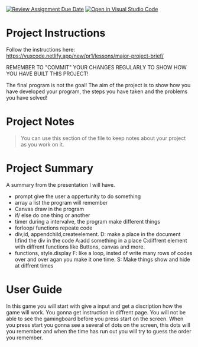 [![Review Assignment Due Date](https://classroom.github.com/assets/deadline-readme-button-22041afd0340ce965d47ae6ef1cefeee28c7c493a6346c4f15d667ab976d596c.svg)](https://classroom.github.com/a/zon3mdIg)
[![Open in Visual Studio Code](https://classroom.github.com/assets/open-in-vscode-2e0aaae1b6195c2367325f4f02e2d04e9abb55f0b24a779b69b11b9e10269abc.svg)](https://classroom.github.com/online_ide?assignment_repo_id=18801640&assignment_repo_type=AssignmentRepo)
# Project Instructions
Follow the instructions here: https://vuxcode.netlify.app/new/pr1/lessons/major-project-brief/

REMEMBER TO "COMMIT" YOUR CHANGES REGULARLY TO SHOW HOW YOU HAVE BUILT THIS PROJECT! 

The final program is not the goal! The aim of the project is to show how you have developed your program, the steps you have taken and the problems you have solved!

# Project Notes

> You can use this section of the file to keep notes about your project as you work on it.

# Project Summary
A summary from the presentation I will have.
- prompt give the user a oppertunity to do something
- array a list the program will remember
- Canvas draw in the program
- if/ else do one thing or another
- timer during a intervalve, the program make different things
- forloop/ functions repeate code
- div,id, appendchild,createelement. D: make a place in the document I:find the div in the code A:add something in a place C:diffrent element with diffrent functions like Buttons, canvas and more.
- functions, style.display F: like a loop, insted of write many rows of codes over and over agan you make it one time. S: Make things show and hide at diffrent times

# User Guide
In this game you will start with give a input and get a discription how the game will work. You gonna get instruction in diffrent page. You will not be able to see the gamingboard before you press start on the screen. When you press start you gonna see a several of dots on the screen, this dots will you remember and when the time has run out you will try to guess the order you remember.
